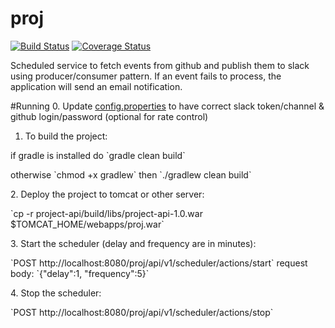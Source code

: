 # proj
[![Build Status](https://travis-ci.org/julesbond007/proj.svg?branch=master)](https://travis-ci.org/julesbond007/proj)
[![Coverage Status](https://coveralls.io/repos/github/julesbond007/proj/badge.svg?branch=master)](https://coveralls.io/github/julesbond007/proj?branch=master)

Scheduled service to fetch events from github and publish them to slack using producer/consumer pattern.  If an event fails to process, the application will send an email notification.

#Running
0. Update [config.properties](https://github.com/julesbond007/proj/blob/master/project-service/src/main/resources/config.properties) to have correct slack token/channel & github login/password (optional for rate control)
1. To build the project:
  <p>if gradle is installed do `gradle clean build`</p>
  <p>otherwise `chmod +x gradlew` then `./gradlew clean build`</p>
2. Deploy the project to tomcat or other server: 
  <p>`cp -r project-api/build/libs/project-api-1.0.war $TOMCAT_HOME/webapps/proj.war`</p>
3. Start the scheduler (delay and frequency are in minutes): 
  <p>`POST http://localhost:8080/proj/api/v1/scheduler/actions/start` request body: `{"delay":1, "frequency":5}`</p>
4. Stop the scheduler: 
  <p>`POST http://localhost:8080/proj/api/v1/scheduler/actions/stop`</p>
